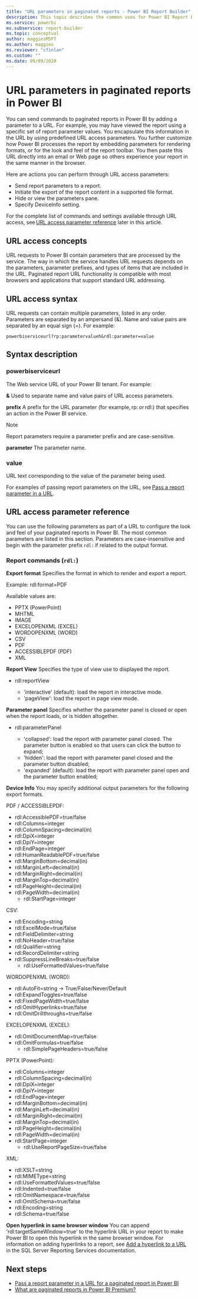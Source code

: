 ```yaml
---
title: "URL parameters in paginated reports - Power BI Report Builder"
description: This topic describes the common uses for Power BI Report Builder report parameters, the properties you can set, and much more.
ms.service: powerbi
ms.subservice: report-builder
ms.topic: conceptual
author: maggiesMSFT
ms.author: maggies
ms.reviewer: "cfinlan"
ms.custom: ""
ms.date: 09/09/2020
---
```


# URL parameters in paginated reports in Power BI

You can send commands to paginated reports in Power BI by adding a parameter to a URL. For example, you may have viewed the report using a specific set of report parameter values. You encapsulate this information in the URL by using predefined URL access parameters. You further customize how Power BI processes the report by embedding parameters for rendering formats, or for the look and feel of the report toolbar. You then paste this URL directly into an email or Web page so others experience your report in the same manner in the browser. 

Here are actions you can perform through URL access parameters: 

- Send report parameters to a report. 
- Initiate the export of the report content in a supported file format. 
- Hide or view the parameters pane. 
- Specify DeviceInfo setting. 

For the complete list of commands and settings available through URL access, see [URL access parameter reference](#url-access-parameter-reference) later in this article. 

## URL access concepts 

URL requests to Power BI contain parameters that are processed by the service. The way in which the service handles URL requests depends on the parameters, parameter prefixes, and types of items that are included in the URL. Paginated report URL functionality is compatible with most browsers and applications that support standard URL addressing. 

## URL access syntax 

URL requests can contain multiple parameters, listed in any order. Parameters are separated by an ampersand (&). Name and value pairs are separated by an equal sign (=). For example:

```
powerbiserviceurl?rp:parametervalueh&rdl:parameter=value  
```

## Syntax description 

### powerbiserviceurl 

The Web service URL of your Power BI tenant. For example: 

**&**
Used to separate name and value pairs of URL access parameters.

**prefix**
A prefix for the URL parameter (for example, rp: or rdl:) that specifies an action in the Power BI service. 

> [!NOTE]
> Report parameters require a parameter prefix and are case-sensitive. 

**parameter** 
The parameter name. 

### value 

URL text corresponding to the value of the parameter being used. 

For examples of passing report parameters on the URL, see [Pass a report parameter in a URL](report-builder-url-pass-parameters.md).

## URL access parameter reference

You can use the following parameters as part of a URL to configure the look and feel of your paginated reports in Power BI. The most common parameters are listed in this section. Parameters are case-insensitive and begin with the parameter prefix `rdl:` if related to the output format.  

### Report commands (`rdl:`) 

**Export format**
Specifies the format in which to render and export a report.

Example: rdl:format=PDF

Available values are:
 
- PPTX (PowerPoint)
- MHTML 
- IMAGE 
- EXCELOPENXML (EXCEL) 
- WORDOPENXML (WORD) 
- CSV 
- PDF 
- ACCESSIBLEPDF (PDF)
- XML 

**Report View**
Specifies the type of view use to displayed the report.

-	rdl:reportView

    - 'interactive' (default): load the report in interactive mode.
    - 'pageView': load the report in page view mode.

**Parameter panel**
Specifies whether the parameter panel is closed or open when the report loads, or is hidden altogether.

-	rdl:parameterPanel

    - 'collapsed': load the report with parameter panel closed. The parameter button is enabled so that users can click the button to expand;
    - 'hidden': load the report with parameter panel closed and the parameter button disabled;
    - 'expanded' (default): load the report with parameter panel open and the parameter button enabled;

**Device Info**
You may specify additional output parameters for the following export formats. 

PDF / ACCESSIBLEPDF:

- rdl:AccessiblePDF=true/false
- rdl:Columns=integer
- rdl:ColumnSpacing=decimal(in)
- rdl:DpiX=integer
- rdl:DpiY=integer
- rdl:EndPage=integer
- rdl:HumanReadablePDF=true/false
- rdl:MarginBottom=decimal(in)
- rdl:MarginLeft=decimal(in)
- rdl:MarginRight=decimal(in)
- rdl:MarginTop=decimal(in)
- rdl:PageHeight=decimal(in)
- rdl:PageWidth=decimal(in)
    - rdl:StartPage=integer
    
CSV:

- rdl:Encoding=string
- rdl:ExcelMode=true/false
- rdl:FieldDelimiter=string
- rdl:NoHeader=true/false
- rdl:Qualifier=string
- rdl:RecordDelimiter=string
- rdl:SuppressLineBreaks=true/false
    - rdl:UseFormattedValues=true/false
    
WORDOPENXML (WORD):

- rdl:AutoFit=string -> True/False/Never/Default
- rdl:ExpandToggles=true/false
- rdl:FixedPageWidth=true/false
- rdl:OmitHyperlinks=true/false
- rdl:OmitDrillthroughs=true/false

EXCELOPENXML (EXCEL):

- rdl:OmitDocumentMap=true/false
- rdl:OmitFormulas=true/false
    - rdl:SimplePageHeaders=true/false
    
PPTX (PowerPoint):
 
- rdl:Columns=integer
- rdl:ColumnSpacing=decimal(in)
- rdl:DpiX=integer
- rdl:DpiY=integer
- rdl:EndPage=integer
- rdl:MarginBottom=decimal(in)
- rdl:MarginLeft=decimal(in)
- rdl:MarginRight=decimal(in)
- rdl:MarginTop=decimal(in)
- rdl:PageHeight=decimal(in)
- rdl:PageWidth=decimal(in)
- rdl:StartPage=integer
    - rdl:UseReportPageSize=true/false

XML:

- rdl:XSLT=string
- rdl:MIMEType=string
- rdl:UseFormattedValues=true/false
- rdl:Indented=true/false
- rdl:OmitNamespace=true/false
- rdl:OmitSchema=true/false
- rdl:Encoding=string
- rdl:Schema=true/false

**Open hyperlink in same browser window**
You can append 'rdl:targetSameWindow=true' to the hyperlink URL in your report to make Power BI to open this hyperlink in the same browser window. For information on adding hyperlinks to a report, see [Add a hyperlink to a URL](/sql/reporting-services/report-design/add-a-hyperlink-to-a-url-report-builder-and-ssrs) in the SQL Server Reporting Services documentation.

## Next steps

- [Pass a report parameter in a URL for a paginated report in Power BI](report-builder-url-pass-parameters.md)
- [What are paginated reports in Power BI Premium?](paginated-reports-report-builder-power-bi.md)
